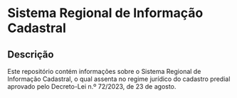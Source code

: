 # Sistema Regional de Informação Cadastral

## Descrição

Este repositório contém informações sobre o Sistema Regional de Informação Cadastral, o qual assenta no regime jurídico do cadastro predial aprovado pelo Decreto-Lei n.º 72/2023, de 23 de agosto.
